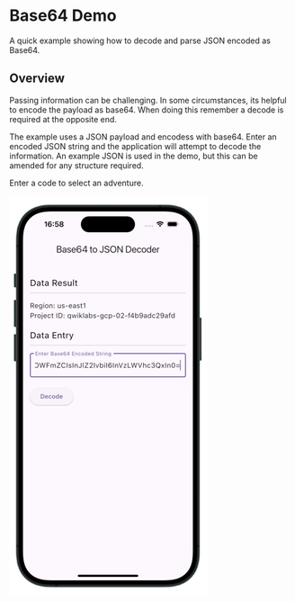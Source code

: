 # Base64 Demo 

A quick example showing how to decode and parse JSON encoded as Base64. 

## Overview

Passing information can be challenging.
In some circumstances, its helpful to encode the payload as base64.
When doing this remember a decode is required at the opposite end.

The example uses a JSON payload and encodess with base64. 
Enter an encoded JSON string and the application will attempt to decode the information.
An example JSON is used in the demo, but this can be amended for any structure required.

Enter a code to select an adventure.

![Base64 to JSON Code](https://github.com/rosera/base64_demo/blob/main/screenshots/decode-base64.png "Mobile App")

